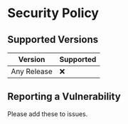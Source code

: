 # Security Policy

## Supported Versions

| Version       | Supported   |
| --------------| ----------- |
| Any Release   | :x:         |

## Reporting a Vulnerability

Please add these to issues.
